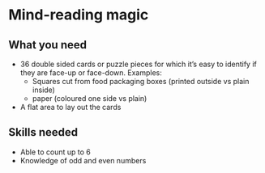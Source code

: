 # Mind-reading magic

## What you need

- 36 double sided cards or puzzle pieces for which it’s easy to identify if they are face-up or face-down.
  Examples:
    - Squares cut from food packaging boxes (printed outside vs plain inside)
    - paper (coloured one side vs plain)
- A flat area to lay out the cards

## Skills needed

- Able to count up to 6
- Knowledge of odd and even numbers
